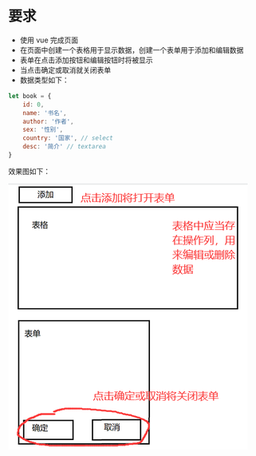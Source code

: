 # 要求
- 使用 vue 完成页面
- 在页面中创建一个表格用于显示数据，创建一个表单用于添加和编辑数据
- 表单在点击添加按钮和编辑按钮时将被显示
- 当点击确定或取消就关闭表单
- 数据类型如下：
```js
let book = {
    id: 0,
    name: '书名',
    author: '作者',
    sex: '性别',
    country: '国家', // select
    desc: '简介' // textarea
}
```

效果图如下：

![](.要求_images/76151675.png)